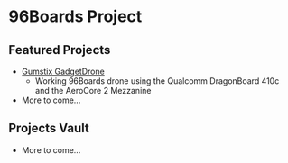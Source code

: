 # 96Boards Project

## Featured Projects

- [Gumstix GadgetDrone](Projects/GadgetDrone/README.md)
   - Working 96Boards drone using the Qualcomm DragonBoard 410c and the AeroCore 2 Mezzanine 
- More to come...

## Projects Vault

- More to come...
